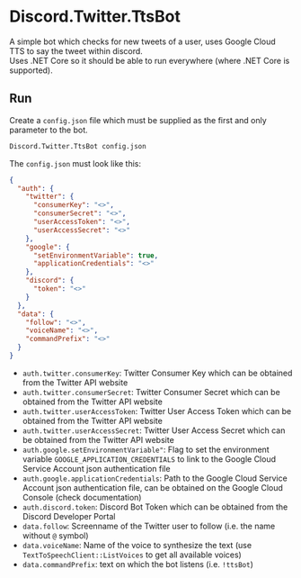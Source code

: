# Discord.Twitter.TtsBot

A simple bot which checks for new tweets of a user, uses Google Cloud TTS to say the tweet within discord.  
Uses .NET Core so it should be able to run everywhere (where .NET Core is supported).  

## Run

Create a `config.json` file which must be supplied as the first and only parameter to the bot. 
```cmd
Discord.Twitter.TtsBot config.json
```

The `config.json` must look like this:
```config.json
{
  "auth": {
    "twitter": {
      "consumerKey": "<>",
      "consumerSecret": "<>",
      "userAccessToken": "<>",
      "userAccessSecret": "<>"
    },
    "google": {
      "setEnvironmentVariable": true,
      "applicationCredentials": "<>"
    },
    "discord": {
      "token": "<>"
    }
  },
  "data": {
    "follow": "<>",
    "voiceName": "<>",
    "commandPrefix": "<>"
  }
}
```

* `auth.twitter.consumerKey`: Twitter Consumer Key which can be obtained from the Twitter API website
* `auth.twitter.consumerSecret`: Twitter Consumer Secret which can be obtained from the Twitter API website
* `auth.twitter.userAccessToken`: Twitter User Access Token which can be obtained from the Twitter API website
* `auth.twitter.userAccessSecret`: Twitter User Access Secret which can be obtained from the Twitter API website
* `auth.google.setEnvironmentVariable"`: Flag to set the environment variable `GOOGLE_APPLICATION_CREDENTIALS` to link to the Google Cloud Service Account json authentication file
* `auth.google.applicationCredentials`: Path to the Google Cloud Service Account json authentication file, can be obtained on the Google Cloud Console (check documentation)
* `auth.discord.token`: Discord Bot Token which can be obtained from the Discord Developer Portal
* `data.follow`: Screenname of the Twitter user to follow (i.e. the name without `@` symbol)
* `data.voiceName`: Name of the voice to synthesize the text (use `TextToSpeechClient::ListVoices` to get all available voices)
* `data.commandPrefix`: text on which the bot listens (i.e. `!ttsBot`)
